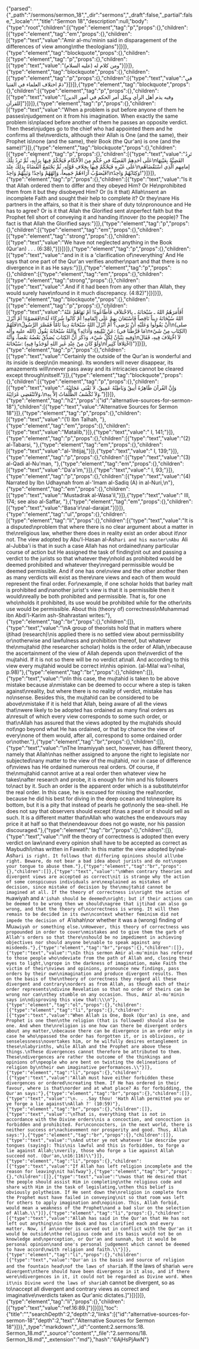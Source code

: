 {"parsed":{"_path":"/sermons/sermon_18","_dir":"sermons","_draft":false,"_partial":false,"_locale":"","title":"Sermon 18","description":null,"body":{"type":"root","children":[{"type":"element","tag":"p","props":{},"children":[{"type":"element","tag":"em","props":{},"children":[{"type":"text","value":"Amir al-mu'minin said in disparagement of the differences of view among\nthe theologians"}]}]},{"type":"element","tag":"blockquote","props":{},"children":[{"type":"element","tag":"p","props":{},"children":[{"type":"text","value":"ومن كلام له (عليه السلام)"}]}]},{"type":"element","tag":"blockquote","props":{},"children":[{"type":"element","tag":"p","props":{},"children":[{"type":"text","value":"في ذمّ اختلاف العلماء في الفتيا"}]}]},{"type":"element","tag":"blockquote","props":{},"children":[{"type":"element","tag":"p","props":{},"children":[{"type":"text","value":"[وفيه يذم أهل الرأي ويكل أمر الحكم في أمور الدين للقرآن]"}]}]},{"type":"element","tag":"p","props":{},"children":[{"type":"text","value":"When a problem is put before anyone of them he passes\njudgement on it from his imagination. When exactly the same problem is\nplaced before another of them he passes an opposite verdict. Then these\njudges go to the chief who had appointed them and he confirms all the\nverdicts, although their Allah is One (and the same), their Prophet is\none (and the same), their Book (the Qur'an) is one (and the same)!"}]},{"type":"element","tag":"blockquote","props":{},"children":[{"type":"element","tag":"p","props":{},"children":[{"type":"text","value":"تَرِدُ عَلَى أحَدِهِمُ القَضِيَّةُ في حُكْمٍ مِنَ الاْحْكَامِ فَيَحْكُمُ فِيهَا بِرَأْيِهِ، ثُمَّ تَرِدُ تِلْكَ\nالقَضِيَّةُ بِعَيْنِهَا عَلَى غَيْرِهِ فَيَحْكُمُ فِيها بِخِلافِ قَوْلِهِ، ثُمَّ يَجْتَمِعُ القُضَاةُ بِذلِكَ عِنْدَ\nإمامِهِم الَّذِي اسْتَقْضَاهُم فَيُصَوِّبُ آرَاءَهُمْ جَمِيعاً، وَإِلهُهُمْ وَاحِدٌ! وَنَبِيُّهُمْ وَاحِدٌ!\nوَكِتَابُهُمْ وَاحِدٌ!"}]}]},{"type":"element","tag":"p","props":{},"children":[{"type":"text","value":"Is it that Allah ordered them to differ and they obeyed Him? Or He\nprohibited them from it but they disobeyed Him? Or (is it that) Allah\nsent an incomplete Faith and sought their help to complete it? Or they\nare His partners in the affairs, so that it is their share of duty to\npronounce and He has to agree? Or is it that Allah the Glorified sent a\nperfect faith but the Prophet fell short of conveying it and handing it\nover (to the people)? The fact is that Allah the Glorified says:"}]},{"type":"element","tag":"p","props":{},"children":[{"type":"element","tag":"em","props":{},"children":[{"type":"element","tag":"strong","props":{},"children":[{"type":"text","value":"We have not neglected anything in the Book (Qur'an) . . . (6:38),"}]}]}]},{"type":"element","tag":"p","props":{},"children":[{"type":"text","value":"and in it is a 'clarification of\neverything' And He says that one part of the Qur'an verifies another\npart and that there is no divergence in it as He says:"}]},{"type":"element","tag":"p","props":{},"children":[{"type":"element","tag":"em","props":{},"children":[{"type":"element","tag":"strong","props":{},"children":[{"type":"text","value":".And if it had been from any other than Allah, they would surely have\nfound in it much discrepancy. (4:82)"}]}]}]},{"type":"element","tag":"blockquote","props":{},"children":[{"type":"element","tag":"p","props":{},"children":[{"type":"text","value":"أَفَأَمَرَهُمُ اللهُ ـ سُبْحَانَهُ ـ بِالاخْتلاَفِ فَأَطَاعُوهُ! أَمْ نَهَاهُمْ عَنْهُ فَعَصَوْهُ! أَمْ أَنْزَلَ\nاللهُ سُبْحَانَهُ دِيناً نَاقِصاً فَاسْتَعَانَ بِهِمْ عَلَى إِتْمَامِهِ! أَمْ كَانُوا شُرَكَاءَ لَهُ فَلَهُمْ\nأَنْ يَقُولُوا وَعَلَيْهِ أَنْ يَرْضِى؟ أَمْ أَنْزَلَ اللهُ سُبْحَانَهُ دِيناً تَامّاً فَقَصَّرَ الرَّسُولُ\n(صلى الله عليه وآله) عَنْ تَبْلِيغِهِ وَأَدَائِهِ؟ وَاللهُ سُبْحَانَهُ يَقُولُ: (مَا فَرَّطْنَا في\nالكِتَابِ مِنْ شَيْء) وَفِيهِ تِبْيَانٌ لِكُلِّ شَيْء، وَذَكَرَ أَنَّ الكِتَابَ يُصَدِّقُ بَعْضُهُ بَعْضاً، وَأَنَّهُ\nلاَ اخْتِلافَ فِيهِ، فَقَالَ سُبْحَانَهُ: (وَلَوْ كَانَ مِنْ عِنْدِ غَيرِ اللهِ لَوَجَدُوا فِيهِ\nاخْتِلافاً كَثِيراً)"}]}]},{"type":"element","tag":"p","props":{},"children":[{"type":"text","value":"Certainly the outside of the Qur'an is wonderful and its inside is deep\n(in meaning). Its wonders will never disappear, its amazements will\nnever pass away and its intricacies cannot be cleared except through\nitself."}]},{"type":"element","tag":"blockquote","props":{},"children":[{"type":"element","tag":"p","props":{},"children":[{"type":"text","value":"وَإِنَّ القُرآنَ ظَاهِرُهُ أَنِيقٌ وَبَاطِنُهُ عَمِيقٌ، لاَ تَفْنَى عَجَائِبُهُ، وَلاَتَنْقَضِي غَرَائِبُهُ،\nوَلاَ تُكْشَفُ الظُّلُمَاتُ إلاَّ بِهِ."}]}]},{"type":"element","tag":"h2","props":{"id":"alternative-sources-for-sermon-18"},"children":[{"type":"text","value":"Alternative Sources for Sermon 18"}]},{"type":"element","tag":"p","props":{},"children":[{"type":"text","value":"(1) Ibn Talhah, "},{"type":"element","tag":"em","props":{},"children":[{"type":"text","value":"Matalib,"}]},{"type":"text","value":" I, 141;"}]},{"type":"element","tag":"p","props":{},"children":[{"type":"text","value":"(2) al-Tabarsi, "},{"type":"element","tag":"em","props":{},"children":[{"type":"text","value":"al-'Ihtijaj,"}]},{"type":"text","value":" I, 139;"}]},{"type":"element","tag":"p","props":{},"children":[{"type":"text","value":"(3) al-Qadi al-Nu'man, "},{"type":"element","tag":"em","props":{},"children":[{"type":"text","value":"Da'a'im,"}]},{"type":"text","value":" I, 93;"}]},{"type":"element","tag":"p","props":{},"children":[{"type":"text","value":"(4) Narrated by Ibn Udhaynah from al-'Imam al-Sadiq (A) in al-Nuri,\n"},{"type":"element","tag":"em","props":{},"children":[{"type":"text","value":"Mustadrak al-Wasa'il,"}]},{"type":"text","value":" III, 174; see also al-Saffar, "},{"type":"element","tag":"em","props":{},"children":[{"type":"text","value":"Basa'ir\nal-darajat."}]}]},{"type":"element","tag":"ul","props":{},"children":[{"type":"element","tag":"li","props":{},"children":[{"type":"text","value":"It is a disputed\nproblem that where there is no clear argument about a matter in the\nreligious law, whether there does in reality exist an order about it\nor not. The view adopted by Abu'l-Hasan al-Ash`ari and his master\nAbu `Ali al-Jubba'i is that in such a case Allah has not ordained\nany particular course of action but He assigned the task of finding\nit out and passing a verdict to the jurists so that whatever they\nhold as prohibited would be deemed prohibited and whatever they\nregard permissible would be deemed permissible. And if one has one\nview and the other another then as many verdicts will exist as there\nare views and each of them would represent the final order. For\nexample, if one scholar holds that barley malt is prohibited and\nanother jurist's view is that it is permissible then it would\nreally be both prohibited and permissible. That is, for one who\nholds it prohibited, its use would be prohibited while for the other\nits use would be permissible. About this (theory of) correctness\nMuhammad ibn Abdi'l-Karim ash-Shahrastani writes:"},{"type":"element","tag":"br","props":{},"children":[]},{"type":"text","value":"\nA group of theorists hold that in matters where ijtihad (research)\nis applied there is no settled view about permissibility or\notherwise and lawfulness and prohibition thereof, but whatever the\nmujtahid (the researcher scholar) holds is the order of Allah,\nbecause the ascertainment of the view of Allah depends upon the\nverdict of the mujtahid. If it is not so there will be no verdict at\nall. And according to this view every mujtahid would be correct in\nhis opinion. (al-Milal wa'l-nihal, p.98)"},{"type":"element","tag":"br","props":{},"children":[]},{"type":"text","value":"\nIn this case, the mujtahid is taken to be above mistake because a\nmistake can be deemed to occur where a step is taken against\nreality, but where there is no reality of verdict, mistake has no\nsense. Besides this, the mujtahid can be considered to be above\nmistake if it is held that Allah, being aware of all the views that\nwere likely to be adopted has ordained as many final orders as a\nresult of which every view corresponds to some such order, or that\nAllah has assured that the views adopted by the mujtahids should not\ngo beyond what He has ordained, or that by chance the view of every\none of them would, after all, correspond to some ordained order or\nother."},{"type":"element","tag":"br","props":{},"children":[]},{"type":"text","value":"\nThe Imamiyyah sect, however, has different theory, namely that Allah\nhas neither assigned to anyone the right to legislate nor subjected\nany matter to the view of the mujtahid, nor in case of difference of\nviews has He ordained numerous real orders. Of course, if the\nmujtahid cannot arrive at a real order then whatever view he takes\nafter research and probe, it is enough for him and his followers to\nact by it. Such an order is the apparent order which is a substitute\nfor the real order. In this case, he is excused for missing the real\norder, because he did his best for diving in the deep ocean and to\nexplore its bottom, but it is a pity that instead of pearls he got\nonly the sea-shell. He does not say that observers should except it\nas a pearl or it should sell as such. It is a different matter that\nAllah who watches the endeavours may price it at half so that the\nendeavour does not go waste, nor his passion discouraged."},{"type":"element","tag":"br","props":{},"children":[]},{"type":"text","value":"\nIf the theory of correctness is adopted then every verdict on law\nand every opinion shall have to be accepted as correct as Maybudhi\nhas written in Fawatih: In this matter the view adopted by\nal-Ash`ari is right. It follows that differing opinions should all\nbe right. Beware, do not bear a bad idea about jurists and do not\nopen your tongue to abuse them."},{"type":"element","tag":"br","props":{},"children":[]},{"type":"text","value":"\nWhen contrary theories and divergent views are accepted as correct\nit is strange why the action of some conspicuous individuals are\nexplained as mistakes of decision, since mistake of decision by the\nmujtahid cannot be imagined at all. If the theory of correctness is\nright the action of Mu`awiyah and `A'ishah should be deemed\nright; but if their actions can be deemed to be wrong then we should\nagree that ijtihad can also go wrong, and that the theory of\ncorrectness is wrong. It will then remain to be decided in its own\ncontext whether feminism did not impede the decision of `A'ishah\nor whether it was a (wrong) finding of Mu`awiyah or something else.\nHowever, this theory of correctness was propounded in order to cover\nmistakes and to give them the garb of Allah's orders so that there\nshould be no impediment in achieving objectives nor should anyone be\nable to speak against any misdeeds."},{"type":"element","tag":"br","props":{},"children":[]},{"type":"text","value":"\nIn this sermon Amir al-mu'minin has referred to those people who\ndeviate from the path of Allah and, closing their eyes to light,\ngrope in the darkness of imagination, make Faith the victim of their\nviews and opinions, pronounce new findings, pass orders by their own\nimagination and produce divergent results. Then on the basis of the\ntheory of correctness they regard all these divergent and contrary\norders as from Allah, as though each of their order represents\ndivine Revelation so that no order of theirs can be wrong nor can\nthey stumble on any occasion. Thus, Amir al-mu'minin says in\ndisproving this view that:\\\n"},{"type":"element","tag":"ol","props":{},"children":[{"type":"element","tag":"li","props":{},"children":[{"type":"text","value":"When Allah is One, Book (Qur'an) is one, and Prophet is one then\nthe religion (that is followed) should also be one. And when the\nreligion is one how can there be divergent orders about any matter,\nbecause there can be divergence in an order only in case he who\npassed the order has forgotten it, or is oblivious, or senselessness\novertakes him, or he wilfully desires entanglement in these\nlabyrinths, while Allah and the Prophet are above these things.\nThese divergences cannot therefore be attributed to them. These\ndivergences are rather the outcome of the thinkings and opinions of\npeople who are bent on twisting the delineations of religion by\ntheir own imaginative performances.\\"}]},{"type":"element","tag":"li","props":{},"children":[{"type":"text","value":"Allah must have either forbidden these divergences or ordered\ncreating them. If He has ordered in their favour, where is that\norder and at what place? As for forbidding, the Qur'an says:"},{"type":"element","tag":"br","props":{},"children":[]},{"type":"text","value":"\n. . .Say thou! 'Hath Allah permitted you or ye forge a lie against\nAllah ?' (10:59)"},{"type":"element","tag":"br","props":{},"children":[]},{"type":"text","value":"\nThat is, everything that is not in accordance with the Divine orders\nis a concoction, and concoction is forbidden and prohibited. For\nconcocters, in the next world, there is neither success or\nachievement nor prosperity and good. Thus, Allah says:"},{"type":"element","tag":"br","props":{},"children":[]},{"type":"text","value":"\nAnd utter ye not whatever lie describe your tongues (saying): This\nis lawful and this is forbidden, to forge a lie against Allah;\nverily, those who forge a lie against Allah succeed not. (Qur'an,\n16:116)\\"}]},{"type":"element","tag":"li","props":{},"children":[{"type":"text","value":"If Allah has left religion incomplete and the reason for leaving\nit halfway"},{"type":"element","tag":"br","props":{},"children":[]},{"type":"text","value":"\nwas that He desired that the people should assist Him in completing\nthe religious code and share with Him in the task of legislating,\nthen this belief is obviously polytheism. If He sent down the\nreligion in complete form the Prophet must have failed in conveying\nit so that room was left for others to apply imagination and\nopinion. This, Allah forbid, would mean a weakness of the Prophet\nand a bad slur on the selection of Allah.\\"}]},{"type":"element","tag":"li","props":{},"children":[{"type":"text","value":"Allah has said in the Qur'an that He has not left out anything\nin the Book and has clarified each and every matter. Now, if an\norder is carved out in conflict with the Qur'an it would be outside\nthe religious code and its basis would not be on knowledge and\nperception, or Qur'an and sunnah, but it would be personal opinion\nand one's personal judgement which cannot be deemed to have accord\nwith religion and faith.\\"}]},{"type":"element","tag":"li","props":{},"children":[{"type":"text","value":"Qur'an is the basis and source of religion and the fountain head\nof the laws of shari`ah. If the laws of shari`ah were divergent\nthere should have been divergence in it also, and if there were\ndivergences in it, it could not be regarded as Divine word. When it\nis Divine word the laws of shari`ah cannot be divergent, so as to\naccept all divergent and contrary views as correct and imaginative\nverdicts taken as Qur'anic dictates.]"}]}]}]},{"type":"element","tag":"li","props":{},"children":[{"type":"text","value":"ref.16:89.]"}]}]}],"toc":{"title":"","searchDepth":2,"depth":2,"links":[{"id":"alternative-sources-for-sermon-18","depth":2,"text":"Alternative Sources for Sermon 18"}]}},"_type":"markdown","_id":"content:2.sermons:18. Sermon_18.md","_source":"content","_file":"2.sermons/18. Sermon_18.md","_extension":"md"},"hash":"6AjHsPjAwN"}